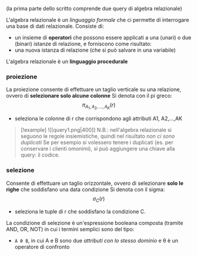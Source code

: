 (la prima parte dello scritto comprende due query di algebra relazionale)

L'algebra relazionale è un *linguaggio formale* che ci permette di interrogare una base di dati relazionale. Consiste di:
- un insieme di **operatori** che possono essere applicati a una (unari) o due (binari) istanze di relazione, e forniscono come risultato:
- una nuova istanza di relazione (che si può salvare in una variabile)

L'algebra relazionale è un **linguaggio procedurale**

### proiezione
La proiezione consente di effettuare un taglio verticale su una relazione, ovvero di **selezionare solo alcune colonne**
Si denota con il pi greco:
$$\pi_{A_1, A_2, \ldots, A_K}(r)$$
- seleziona le colonne di r che corrispondono agli attributi A1, A2,...,AK

> [!example]
> ![[query1.png|400]]
>  N.B.: nell'algebra relazionale si seguono le regole insiemistiche, quindi nel risultato *non ci sono duplicati*
>  Se per esempio si volessero tenere i duplicati (es. per conservare i clienti omonimi), si può aggiungere una chiave alla query: il codice.

### selezione
Consente di effettuare un taglio orizzontale, ovvero di selezionare **solo le righe** che soddisfano una data condizione
Si denota con il sigma:
$$\sigma_{C}(r)$$
- seleziona le tuple di r che soddisfano la condizione C.

La condizione di selezione è un'espressione booleana composta (tramite AND, OR, NOT) in cui i termini semplici sono del tipo:
- `A θ B`, in cui A e B sono due *attributi con lo stesso dominio* e θ è un operatore di confronto
